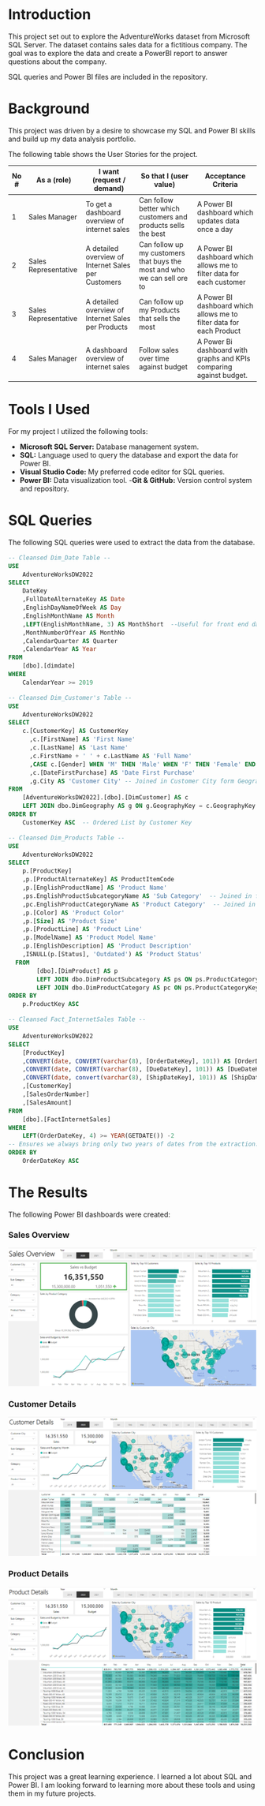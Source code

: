 # Introduction
This project set out to explore the AdventureWorks dataset from Microsoft SQL Server. The dataset contains sales data for a fictitious company. The goal was to explore the data and create a PowerBI report to answer questions about the company.

SQL queries and Power BI files are included in the repository.

# Background
This project was driven by a desire to showcase my SQL and Power BI skills and build up my data analysis portfolio.

The following table shows the User Stories for the project.

| No # | As a (role)          | I want (request / demand)                           | So that I (user value)                                 | Acceptance Criteria                                          |
|------|----------------------|-----------------------------------------------------|--------------------------------------------------------|--------------------------------------------------------------|
| 1    | Sales Manager        | To get a dashboard overview of internet sales       | Can follow better which customers and products sells the best | A Power BI dashboard which updates data once a day           |
| 2    | Sales Representative | A detailed overview of Internet Sales per Customers | Can follow up my customers that buys the most and who we can sell ore to | A Power BI dashboard which allows me to filter data for each customer |
| 3    | Sales Representative | A detailed overview of Internet Sales per Products  | Can follow up my Products that sells the most          | A Power BI dashboard which allows me to filter data for each Product  |
| 4    | Sales Manager        | A dashboard overview of internet sales              | Follow sales over time against budget                  | A Power Bi dashboard with graphs and KPIs comparing against budget.   |

# Tools I Used
For my project I utilized the following tools:
- **Microsoft SQL Server:**  Database management system.
- **SQL:** Language used to query the database and export the data for Power BI.
- **Visual Studio Code:** My preferred code editor for SQL queries.
- **Power BI:** Data visualization tool.
-**Git & GitHub:** Version control system and repository.

# SQL Queries
The following SQL queries were used to extract the data from the database.
```sql
-- Cleansed Dim_Date Table --
USE
    AdventureWorksDW2022
SELECT
    DateKey
    ,FullDateAlternateKey AS Date
    ,EnglishDayNameOfWeek AS Day
    ,EnglishMonthName AS Month
    ,LEFT(EnglishMonthName, 3) AS MonthShort  --Useful for front end date navigation and front end graphs.
    ,MonthNumberOfYear AS MonthNo
    ,CalendarQuarter AS Quarter
    ,CalendarYear AS Year 
FROM
    [dbo].[dimdate] 
WHERE
    CalendarYear >= 2019
```

```sql
-- Cleansed Dim_Customer's Table --
USE
    AdventureWorksDW2022
SELECT
    c.[CustomerKey] AS CustomerKey
      ,c.[FirstName] AS 'First Name'
      ,c.[LastName] AS 'Last Name'
      ,c.FirstName + ' ' + c.LastName AS 'Full Name'
      ,CASE c.[Gender] WHEN 'M' THEN 'Male' WHEN 'F' THEN 'Female' END AS Gender
      ,c.[DateFirstPurchase] AS 'Date First Purchase'
      ,g.City AS 'Customer City' -- Joined in Customer City form Geography Table
FROM
    [AdventureWorksDW2022].[dbo].[DimCustomer] AS c
    LEFT JOIN dbo.DimGeography AS g ON g.GeographyKey = c.GeographyKey
ORDER BY
    CustomerKey ASC  -- Ordered List by Customer Key
```

```sql
-- Cleansed Dim_Products Table --
USE
    AdventureWorksDW2022
SELECT 
    p.[ProductKey]
    ,p.[ProductAlternateKey] AS ProductItemCode
    ,p.[EnglishProductName] AS 'Product Name'
    ,ps.EnglishProductSubcategoryName AS 'Sub Category'  -- Joined in from Sub Category Table
    ,pc.EnglishProductCategoryName AS 'Product Category'  -- Joined in from Category Table
    ,p.[Color] AS 'Product Color'
    ,p.[Size] AS 'Product Size'
    ,p.[ProductLine] AS 'Product Line'
    ,p.[ModelName] AS 'Product Model Name'
    ,p.[EnglishDescription] AS 'Product Description'
    ,ISNULL(p.[Status], 'Outdated') AS 'Product Status'
  FROM
        [dbo].[DimProduct] AS p
        LEFT JOIN dbo.DimProductSubcategory AS ps ON ps.ProductCategoryKey = p.ProductSubcategoryKey
        LEFT JOIN dbo.DimProductCategory AS pc ON ps.ProductCategoryKey = pc.ProductCategoryKey
ORDER BY
    p.ProductKey ASC
```

```sql
-- Cleansed Fact_InternetSales Table --
USE
    AdventureWorksDW2022
SELECT
    [ProductKey]
    ,CONVERT(date, CONVERT(varchar(8), [OrderDateKey], 101)) AS [OrderDateKey]
    ,CONVERT(date, CONVERT(varchar(8), [DueDateKey], 101)) AS [DueDateKey]
    ,CONVERT(date, convert(varchar(8), [ShipDateKey], 101)) AS [ShipDateKey]
    ,[CustomerKey]
    ,[SalesOrderNumber]
    ,[SalesAmount]
FROM
    [dbo].[FactInternetSales]
WHERE
    LEFT(OrderDateKey, 4) >= YEAR(GETDATE()) -2
-- Ensures we always bring only two years of dates from the extraction.
ORDER BY
    OrderDateKey ASC
```



# The Results
The following Power BI dashboards were created:

### Sales Overview
![Sales Overview](assets/sales_overview.png)

### Customer Details
![Customer Details](assets/customer_details.png)

### Product Details
![Product Details](assets/product_details.png)

# Conclusion
This project was a great learning experience. I learned a lot about SQL and Power BI. I am looking forward to learning more about these tools and using them in my future projects.
